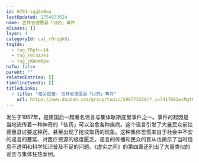 ```yaml
---
id: 0701-iqg6e0ua
lastUpdated: 1754633624
name: 吉林省德惠县「讨药」事件
aliases: []
layer: 4
categoryId: cat_r0rzgkOi
tagIds:
  - tag_TRpfu-I4
  - tag_E9i3A7eJ
  - tag_jKWvm6pa
nsfw: false
parent: ""
relatedEntries: []
timelineEvents: []
titledLinks:
  - title: "相关链接: 吉林省德惠县「讨药」事件"
    url: https://www.douban.com/group/topic/298773328/?_i=7417682wcMqf9i
---
```


发生于1957年，是建国后一起著名谣言与集体歇斯底里事件之一。事件的起因是当地流传着一种神奇的「仙药」可以治愈各种疾病。这个谣言引发了大量民众前往德惠县讨要这种药，甚至出现了挖坟取药的现象。这种集体恐慌来自于社会中不安的谣言的蔓延、对医疗资源的极度匮乏。谣言的传播和民众的盲从也揭示了当时信息不透明和科学知识普及不足的问题。《虚实之间》的第四章还列出了大量类似的谣言与集体狂热案例。
